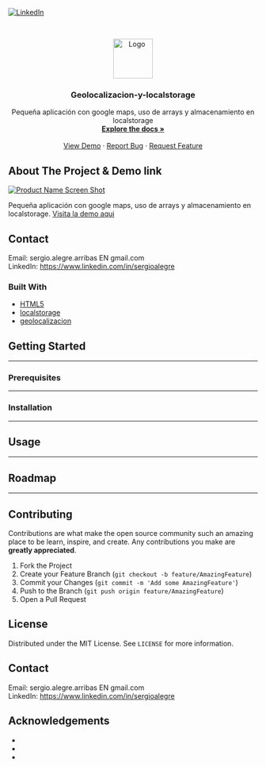 
<!--
REEMPLAZAR: Buscador-Ajax-similar-a-Google, TITULO, DESCRIPCION, DESCRIPCION2, DEMO, TECNOLOGIAS
-->

[![LinkedIn][linkedin-shield]][linkedin-url]



<!-- PROJECT LOGO -->
<br />
<p align="center">
  <a href="https://github.com/sergioalegre/Geolocalizacion-y-localstorage">
    <img src="http://naarean.es/logo.JPG" alt="Logo" width="80" height="80">
  </a>

  <h3 align="center"><!-- TITULO -->Geolocalizacion-y-localstorage</h3>

  <p align="center">
    <!-- DESCRIPCION -->Pequeña aplicación con google maps, uso de arrays y almacenamiento en localstorage
    <br />
    <a href="https://github.com/sergioalegre/Geolocalizacion-y-localstorage"><strong>Explore the docs »</strong></a>
    <br />
    <br />
    <!-- DEMO --><a href="http://naarean.es/Programacion/_APIS_HTML5/">View Demo</a>
    ·
    <a href="https://github.com/sergioalegre/Geolocalizacion-y-localstorage/issues">Report Bug</a>
    ·
    <a href="https://github.com/sergioalegre/Geolocalizacion-y-localstorage/issues">Request Feature</a>
  </p>
</p>


<!-- ABOUT THE PROJECT -->
## About The Project & Demo link
[![Product Name Screen Shot][product-screenshot]](http://naarean.es/Programacion/_APIS_HTML5)
<!-- DESCRIPCION2 --> <!-- DEMO -->
Pequeña aplicación con google maps, uso de arrays y almacenamiento en localstorage.  <a href="http://naarean.es/Programacion/_APIS_HTML5/">Visita la demo aqui</a>


<!-- CONTACT -->
## Contact

Email: sergio.alegre.arribas EN gmail.com
<br>
LinkedIn: https://www.linkedin.com/in/sergioalegre


### Built With
<!-- TECNOLOGIAS -->
* [HTML5](HTML5)
* [localstorage](localstorage)
* [geolocalizacion](geolocalizacion)


<!-- GETTING STARTED -->
## Getting Started

---

### Prerequisites

---

### Installation
 
---

<!-- USAGE EXAMPLES -->
## Usage

---

<!-- ROADMAP -->
## Roadmap

---

<!-- CONTRIBUTING -->
## Contributing

Contributions are what make the open source community such an amazing place to be learn, inspire, and create. Any contributions you make are **greatly appreciated**.

1. Fork the Project
2. Create your Feature Branch (`git checkout -b feature/AmazingFeature`)
3. Commit your Changes (`git commit -m 'Add some AmazingFeature'`)
4. Push to the Branch (`git push origin feature/AmazingFeature`)
5. Open a Pull Request

<!-- LICENSE -->
## License

Distributed under the MIT License. See `LICENSE` for more information.

<!-- CONTACT -->
## Contact

Email: sergio.alegre.arribas EN gmail.com
<br>
LinkedIn: https://www.linkedin.com/in/sergioalegre


<!-- ACKNOWLEDGEMENTS -->
## Acknowledgements

* []()
* []()
* []()


[linkedin-shield]: https://img.shields.io/badge/-LinkedIn-black.svg?style=flat-square&logo=linkedin&colorB=555
[linkedin-url]: https://linkedin.com/in/sergioalegre
[product-screenshot]: images/screenshot.png
